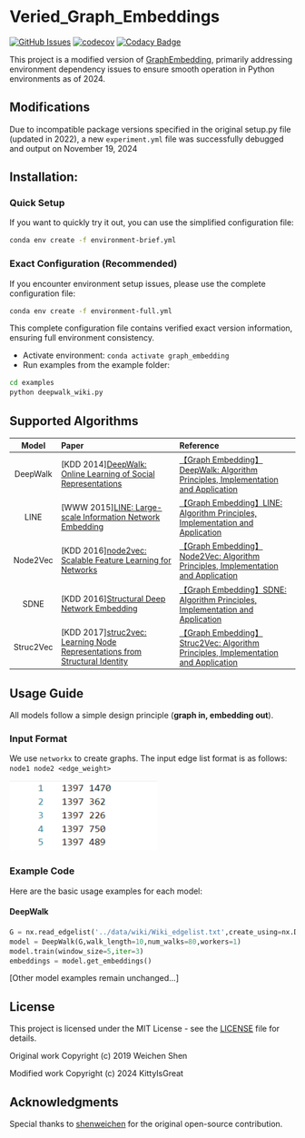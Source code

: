 # Veried_Graph_Embeddings

[![GitHub Issues](https://img.shields.io/github/issues/shenweichen/graphembedding.svg)](https://github.com/shenweichen/graphembedding/issues)
[![codecov](https://codecov.io/gh/shenweichen/graphembedding/branch/master/graph/badge.svg)](https://codecov.io/gh/shenweichen/graphembedding)
[![Codacy Badge](https://app.codacy.com/project/badge/Grade/c46407f5931f40048e28860dccf7dabc)](https://www.codacy.com/gh/shenweichen/GraphEmbedding/dashboard?utm_source=github.com&amp;utm_medium=referral&amp;utm_content=shenweichen/GraphEmbedding&amp;utm_campaign=Badge_Grade)

This project is a modified version of [GraphEmbedding](https://github.com/shenweichen/GraphEmbedding), primarily addressing environment dependency issues to ensure smooth operation in Python environments as of 2024.

## Modifications
Due to incompatible package versions specified in the original setup.py file (updated in 2022), a new `experiment.yml` file was successfully debugged and output on November 19, 2024
## Installation: 
### Quick Setup
If you want to quickly try it out, you can use the simplified configuration file:
```bash
conda env create -f environment-brief.yml
```

### Exact Configuration (Recommended)
If you encounter environment setup issues, please use the complete configuration file:
```bash
conda env create -f environment-full.yml
```
This complete configuration file contains verified exact version information, ensuring full environment consistency.

- Activate environment: `conda activate graph_embedding`
- Run examples from the example folder:
```bash
cd examples
python deepwalk_wiki.py
```

## Supported Algorithms

|   Model   | Paper                                                                                                                      | Reference                                                                                    |
| :-------: | :------------------------------------------------------------------------------------------------------------------------- | :------------------------------------------------------------------------------------------ |
| DeepWalk  | [KDD 2014][DeepWalk: Online Learning of Social Representations](http://www.perozzi.net/publications/14_kdd_deepwalk.pdf)   | [【Graph Embedding】DeepWalk: Algorithm Principles, Implementation and Application](https://zhuanlan.zhihu.com/p/56380812)  |
| LINE    | [WWW 2015][LINE: Large-scale Information Network Embedding](https://arxiv.org/pdf/1503.03578.pdf)                          | [【Graph Embedding】LINE: Algorithm Principles, Implementation and Application](https://zhuanlan.zhihu.com/p/56478167)      |
| Node2Vec  | [KDD 2016][node2vec: Scalable Feature Learning for Networks](https://www.kdd.org/kdd2016/papers/files/rfp0218-groverA.pdf) | [【Graph Embedding】Node2Vec: Algorithm Principles, Implementation and Application](https://zhuanlan.zhihu.com/p/56542707)  |
| SDNE    | [KDD 2016][Structural Deep Network Embedding](https://www.kdd.org/kdd2016/papers/files/rfp0191-wangAemb.pdf)               | [【Graph Embedding】SDNE: Algorithm Principles, Implementation and Application](https://zhuanlan.zhihu.com/p/56637181)      |
| Struc2Vec | [KDD 2017][struc2vec: Learning Node Representations from Structural Identity](https://arxiv.org/pdf/1704.03165.pdf)        | [【Graph Embedding】Struc2Vec: Algorithm Principles, Implementation and Application](https://zhuanlan.zhihu.com/p/56733145) |

## Usage Guide

All models follow a simple design principle (**graph in, embedding out**).

### Input Format
We use `networkx` to create graphs. The input edge list format is as follows:
`node1 node2 <edge_weight>`

![](./pics/edge_list.png)

### Example Code

Here are the basic usage examples for each model:

#### DeepWalk
```python
G = nx.read_edgelist('../data/wiki/Wiki_edgelist.txt',create_using=nx.DiGraph(),nodetype=None,data=[('weight',int)])
model = DeepWalk(G,walk_length=10,num_walks=80,workers=1)
model.train(window_size=5,iter=3)
embeddings = model.get_embeddings()
```

[Other model examples remain unchanged...]

## License
This project is licensed under the MIT License - see the [LICENSE](LICENSE) file for details.

Original work Copyright (c) 2019 Weichen Shen

Modified work Copyright (c) 2024 KittyIsGreat

## Acknowledgments
Special thanks to [shenweichen](https://github.com/shenweichen) for the original open-source contribution.
